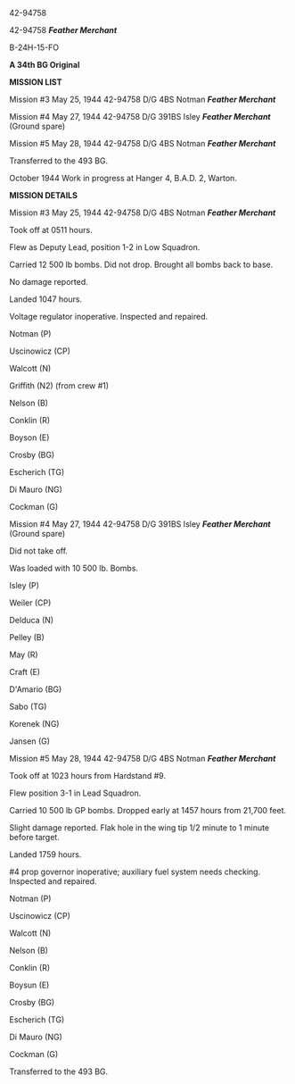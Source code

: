 





42-94758






 




42-94758 ***Feather Merchant***

B-24H-15-FO

**A 34th BG Original**

**MISSION LIST**

Mission #3 May 25, 1944 42-94758 D/G 4BS Notman ***Feather
Merchant***

Mission #4 May 27, 1944 42-94758 D/G 391BS Isley ***Feather
Merchant*** (Ground spare)

Mission #5 May 28, 1944 42-94758 D/G 4BS Notman ***Feather
Merchant***

Transferred to the 493 BG.

October 1944 Work in progress at Hanger 4, B.A.D. 2, Warton.

**MISSION DETAILS**

Mission #3 May 25, 1944 42-94758 D/G 4BS Notman ***Feather
Merchant***

Took off at 0511 hours.

Flew as Deputy Lead, position 1-2 in Low Squadron.

Carried 12 500 lb bombs. Did not drop. Brought all bombs
back to base.

No damage reported.

Landed 1047 hours.

Voltage regulator inoperative. Inspected and repaired.

Notman (P)

Uscinowicz (CP)

Walcott (N)

Griffith (N2) (from crew #1)

Nelson (B)

Conklin (R)

Boyson (E)

Crosby (BG)

Escherich (TG)

Di Mauro (NG)

Cockman (G)

Mission #4 May 27, 1944 42-94758 D/G 391BS Isley ***Feather
Merchant*** (Ground spare)

Did not take off.

Was loaded with 10 500 lb. Bombs.

Isley (P)

Weiler (CP)

Delduca (N)

Pelley (B)

May (R)

Craft (E)

D'Amario (BG)

Sabo (TG)

Korenek (NG)

Jansen (G)

Mission #5 May 28, 1944 42-94758 D/G 4BS Notman ***Feather
Merchant***

Took off at 1023 hours from Hardstand #9.

Flew position 3-1 in Lead Squadron.

Carried 10 500 lb GP bombs. Dropped early at 1457 hours from
21,700 feet.

Slight damage reported. Flak hole in the wing tip 1/2 minute
to 1 minute before target.

Landed 1759 hours.

#4 prop governor inoperative; auxiliary fuel system needs checking.
Inspected and repaired.

Notman (P)

Uscinowicz (CP)

Walcott (N)

Nelson (B)

Conklin (R)

Boysun (E)

Crosby (BG)

Escherich (TG)

Di Mauro (NG)

Cockman (G)

Transferred to the 493 BG.




